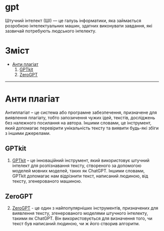 # gpt
Штучний інтелект (ШІ) — це галузь інформатики, яка займається розробкою інтелектуальних машин, здатних виконувати завдання, які зазвичай потребують людського інтелекту.
# Зміст
* [Анти плагіат](#анти-плагіат)
  1. [GPTkit](#gptkit)
  2. [ZeroGPT](#zerogpt)
***
# Анти плагіат
Антиплагіат – це система або програмне забезпечення, призначене для виявлення плагіату, тобто запозичення чужих ідей, текстів, досліджень без належного посилання на автора. Іншими словами, це інструмент, який допомагає перевірити унікальність тексту та виявити будь-які збіги з іншими джерелами.
## GPTkit 
1. [GPTkit](https://gptkit.ai/) – це інноваційний інструмент, який використовує штучний інтелект для розпізнавання тексту, створеного за допомогою моделей мовних моделей, таких як ChatGPT. Іншими словами, GPTkit допомагає нам відрізнити текст, написаний людиною, від тексту, згенерованого машиною.
## ZeroGPT
2. [ZeroGPT](https://www.zerogpt.com/) - це один з найпопулярніших інструментів, призначених для виявлення тексту, згенерованого моделями штучного інтелекту, такими як ChatGPT. Він використовується для визначення того, чи текст був написаний людиною, чи ж його створив алгоритм.
